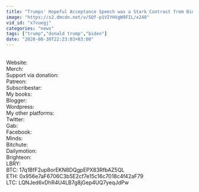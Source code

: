 ```yaml
---
title: "Trumps' Hopeful Acceptance Speech was a Stark Contrast from Bidens Darkness"
image: "https://s2.dmcdn.net/v/SQf-p1VIYHVgW9FIL/x240"
vid_id: "x7vuegj"
categories: "news"
tags: ["trump","donald trump","biden"]
date: "2020-08-30T22:23:03+03:00"
---
```

  <br>Website:   <br>Merch:   <br>Support via donation:  <br>Patreon:   <br>Subscribestar:   <br>My books:  <br>Blogger:   <br>Wordpress:   <br>My other platforms:  <br>Twitter:   <br>Gab:   <br>Facebook:   <br>Minds:   <br>Bitchute:   <br>Dailymotion:   <br>Brighteon:   <br>LBRY:   <br>BTC: 17q1BfF2up8orEKN8DQgpEPX83RfbAZ5QL  <br>ETH: 0x956e7aF6706C3b5E2cf7e15c16c7018c4f42aF79  <br>LTC: LQNJed6vDhR4U4LB7g8jGep4UQ7yeqJdPw
